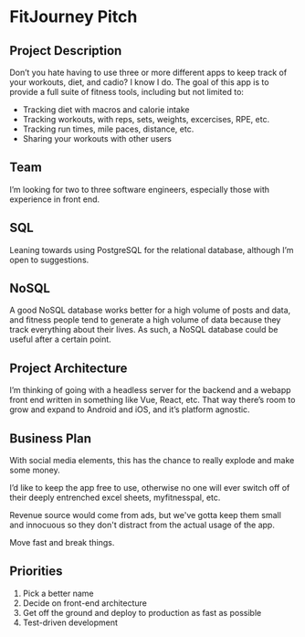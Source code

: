 # FitJourney Pitch

## Project Description

Don’t you hate having to use three or more different apps to keep track of your workouts, diet, and cadio? I know I do. The goal of this app is to provide a full suite of fitness tools, including but not limited to:

- Tracking diet with macros and calorie intake
- Tracking workouts, with reps, sets, weights, excercises, RPE, etc.
- Tracking run times, mile paces, distance, etc.
- Sharing your workouts with other users

## Team

I’m looking for two to three software engineers, especially those with experience in front end.

## SQL

Leaning towards using PostgreSQL for the relational database, although I’m open to suggestions.

## NoSQL

A good NoSQL database works better for a high volume of posts and data, and fitness people tend to generate a high volume of data because they track everything about their lives. As such, a NoSQL database could be useful after a certain point.

## Project Architecture

I’m thinking of going with a headless server for the backend and a webapp front end written in something like Vue, React, etc. That way there’s room to grow and expand to Android and iOS, and it’s platform agnostic.

## Business Plan

With social media elements, this has the chance to really explode and make some money.

I’d like to keep the app free to use, otherwise no one will ever switch off of their deeply entrenched excel sheets, myfitnesspal, etc.

Revenue source would come from ads, but we've gotta keep them small and innocuous so they don't distract from the actual usage of the app.

Move fast and break things.

## Priorities

1. Pick a better name
2. Decide on front-end architecture
3. Get off the ground and deploy to production as fast as possible
4. Test-driven development
